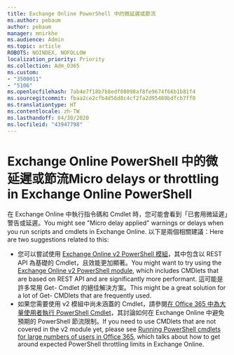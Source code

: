 ```yaml
---
title: Exchange Online PowerShell 中的微延遲或節流
ms.author: pebaum
author: pebaum
manager: mnirkhe
ms.audience: Admin
ms.topic: article
ROBOTS: NOINDEX, NOFOLLOW
localization_priority: Priority
ms.collection: Adm_O365
ms.custom:
- "3500011"
- "5106"
ms.openlocfilehash: 7ab4e7f18b7b8edf08098af8fe9674f66b1b81f4
ms.sourcegitcommit: fbaa2ce2cfb4d56d8c4cf2fa2d95489bdfcb7ff0
ms.translationtype: HT
ms.contentlocale: zh-TW
ms.lasthandoff: 04/30/2020
ms.locfileid: "43947798"
---
```

# <a name="micro-delays-or-throttling-in-exchange-online-powershell"></a><span data-ttu-id="35272-102">Exchange Online PowerShell 中的微延遲或節流</span><span class="sxs-lookup"><span data-stu-id="35272-102">Micro delays or throttling in Exchange Online PowerShell</span></span>

<span data-ttu-id="35272-103">在 Exchange Online 中執行指令碼和 Cmdlet 時，您可能會看到「已套用微延遲」警告或延遲。</span><span class="sxs-lookup"><span data-stu-id="35272-103">You might see "Micro delay applied" warnings or delays when you run scripts and cmdlets in Exchange Online.</span></span> <span data-ttu-id="35272-104">以下是兩個相關建議：</span><span class="sxs-lookup"><span data-stu-id="35272-104">Here are two suggestions related to this:</span></span>

- <span data-ttu-id="35272-105">您可以嘗試使用 [Exchange Online v2 PowerShell 模組](https://docs.microsoft.com/powershell/exchange/exchange-online/exchange-online-powershell-v2/exchange-online-powershell-v2?view=exchange-ps)，其中包含以 REST API 為基礎的 Cmdlet，且效能更加顯著。</span><span class="sxs-lookup"><span data-stu-id="35272-105">You might want to try using the [Exchange Online v2 PowerShell module](https://docs.microsoft.com/powershell/exchange/exchange-online/exchange-online-powershell-v2/exchange-online-powershell-v2?view=exchange-ps), which includes CMDlets that are based on REST API and are significantly more performant.</span></span> <span data-ttu-id="35272-106">這可能是許多常用 Get- Cmdlet 的絕佳解決方案。</span><span class="sxs-lookup"><span data-stu-id="35272-106">This might be a great solution for a lot of Get- CMDlets that are frequently used.</span></span>
- <span data-ttu-id="35272-107">如果您需要使用 v2 模組中尚未涵蓋的 Cmdlet，請參閱[在 Office 365 中為大量使用者執行 PowerShell Cmdlet](https://techcommunity.microsoft.com/t5/exchange-team-blog/updated-running-powershell-cmdlets-for-large-numbers-of-users-in/ba-p/1000628#)，其討論如何在 Exchange Online 中避免預期的 PowerShell 節流限制。</span><span class="sxs-lookup"><span data-stu-id="35272-107">If you need to use CMDlets that are not covered in the v2 module yet, please see [Running PowerShell cmdlets for large numbers of users in Office 365](https://techcommunity.microsoft.com/t5/exchange-team-blog/updated-running-powershell-cmdlets-for-large-numbers-of-users-in/ba-p/1000628#), which talks about how to get around expected PowerShell throttling limits in Exchange Online.</span></span>
